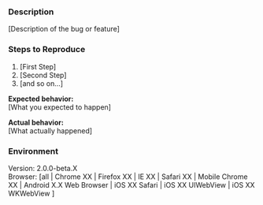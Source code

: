 ### Description

[Description of the bug or feature]

### Steps to Reproduce

1. [First Step]
2. [Second Step]
3. [and so on...]

**Expected behavior:**   
[What you expected to happen]

**Actual behavior:**   
[What actually happened]

### Environment

Version: 2.0.0-beta.X   
Browser: [all | Chrome XX | Firefox XX | IE XX | Safari XX | Mobile Chrome XX | Android X.X Web Browser | iOS XX Safari | iOS XX UIWebView | iOS XX WKWebView ]
